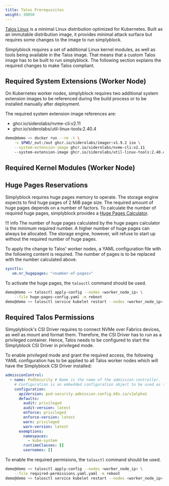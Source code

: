 ```yaml
---
title: Talos Prerequisites
weight: 30050
---
```


[Talos Linux](https://www.talos.dev/) is a minimal Linux distribution optimized for Kubernetes. Built as an immutable
distribution image, it provides minimal attack surface but requires some changes to the image to run simplyblock.

Simplyblock requires a set of additional Linux kernel modules, as well as tools being available in the Talos image.
That means that a custom Talos image has to be built to run simplyblock. The following section explains the required
changes to make Talos compliant.

## Required System Extensions (Worker Node)

On Kubernetes worker nodes, simplyblock requires two additional system extension images to be referenced during the
build process or to be installed manually after deployment.

The required system extension image references are:

- ghcr.io/siderolabs/nvme-cli:v2.11
- ghcr.io/siderolabs/util-linux-tools:2.40.4

```bash title="Adding the required system extension image to Talos"
demo@demo ~> docker run --rm -t \
    -v $PWD/_out:/out ghcr.io/siderolabs/imager:v1.9.2 iso \
    --system-extension-image ghcr.io/siderolabs/nvme-cli:v2.11
    --system-extension-image ghcr.io/siderolabs/util-linux-tools:2.40.4
```

## Required Kernel Modules (Worker Node)


## Huge Pages Reservations

Simplyblock requires huge pages memory to operate. The storage engine expects to find huge pages of 2 MiB page size. The
required amount of huge pages depends on a number of factors. To calculate the number of required huge pages,
simplyblock provides a [Huge Pages Calculator](../../reference/huge-pages-calculator.md).

!!! info
    The number of huge pages calculated by the huge pages calculator is the minimum required number. A higher number of
    huge pages can always be allocated. The storage engine, however, will refuse to start up without the required number
    of huge pages.

To apply the change to Talos' worker nodes, a YAML configuration file with the following content is required. The number
of pages is to be replaced with the number calculated above.

```yaml title="Content of huge-pages-config.yaml"
sysctls:
   vm.nr_hugepages: "<number-of-pages>"
```

To activate the huge pages, the `talosctl` command should be used.

```bash title="Enable Huge Pages in Talos"
demo@demo ~> talosctl apply-config --nodes <worker_node_ip> \
    --file huge-pages-config.yaml -m reboot
demo@demo ~> talosctl service kubelet restart --nodes <worker_node_ip>
```

## Required Talos Permissions

Simyplyblock's CSI Driver requires to connect NVMe over Fabrics devices, as well as mount and format them. Therefore,
the CSI Driver has to run as a privileged container. Hence, Talos needs to be configured to start the Simplyblock CSI
Driver in privileged mode. 

To enable privileged mode and grant the required access, the following YAML configuration has to be applied to all Talos
worker nodes which will have the Simplyblock CSI Driver installed:

```yaml title="Content of required-permissions.yaml"
admissionControl:
  - name: PodSecurity # Name is the name of the admission controller.
    # Configuration is an embedded configuration object to be used as the plugin's
    configuration:
      apiVersion: pod-security.admission.config.k8s.io/v1alpha1
      defaults:
        audit: privileged
        audit-version: latest
        enforce: privileged
        enforce-version: latest
        warn: privileged
        warn-version: latest
      exemptions:
        namespaces:
          - kube-system
        runtimeClasses: []
        usernames: []
```

To enable the required permisions, the `talosctl` command should be used.

```bash title="Enabled Simplyblock Required Permissions in Talos"
demo@demo ~> talosctl apply-config --nodes <worker_node_ip> \
    --file required-permissions.yaml.yaml -m reboot
demo@demo ~> talosctl service kubelet restart --nodes <worker_node_ip>
```

